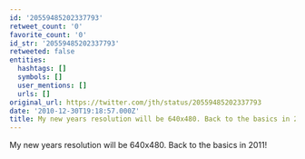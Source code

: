 ```yaml
---
id: '20559485202337793'
retweet_count: '0'
favorite_count: '0'
id_str: '20559485202337793'
retweeted: false
entities:
  hashtags: []
  symbols: []
  user_mentions: []
  urls: []
original_url: https://twitter.com/jth/status/20559485202337793
date: '2010-12-30T19:18:57.000Z'
title: My new years resolution will be 640x480. Back to the basics in 2011!
---
```


My new years resolution will be 640x480. Back to the basics in 2011!
